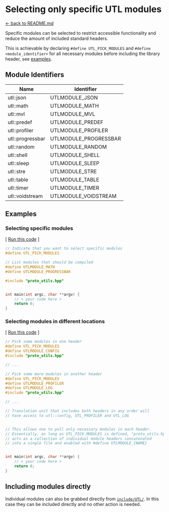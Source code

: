 # Selecting only specific UTL modules

[<- back to README.md](..)

Specific modules can be selected to restrict accessible functionality and reduce the amount of included standard headers.

This is achievable by declaring `#define UTL_PICK_MODULES` and `#define <module_identifier>` for all necessary modules before including the library header, see [examples](#selecting-specific-modules).

## Module Identifiers

| Name | Identifier |
| --- | --- |
| utl::json | UTLMODULE_JSON |
| utl::math | UTLMODULE_MATH |
| utl::mvl | UTLMODULE_MVL |
| utl::predef | UTLMODULE_PREDEF |
| utl::profiler | UTLMODULE_PROFILER |
| utl::progressbar | UTLMODULE_PROGRESSBAR |
| utl::random | UTLMODULE_RANDOM |
| utl::shell | UTLMODULE_SHELL |
| utl::sleep | UTLMODULE_SLEEP |
| utl::stre | UTLMODULE_STRE |
| utl::table | UTLMODULE_TABLE |
| utl::timer | UTLMODULE_TIMER |
| utl::voidstream | UTLMODULE_VOIDSTREAM |

## Examples

### Selecting specific modules

[ [Run this code](https://godbolt.org/#g:!((g:!((g:!((h:codeEditor,i:(filename:'1',fontScale:14,fontUsePx:'0',j:1,lang:c%2B%2B,selection:(endColumn:23,endLineNumber:5,positionColumn:23,positionLineNumber:5,selectionStartColumn:23,selectionStartLineNumber:5,startColumn:23,startLineNumber:5),source:'//+Indicate+that+you+want+to+select+specific+modules%0A%23define+UTL_PICK_MODULES%0A%0A//+List+modules+that+should+be+compiled%0A%23define+UTLMODULE_MATH%0A%23define+UTLMODULE_PROGRESSBAR%0A%0A%23include+%3Chttps://raw.githubusercontent.com/DmitriBogdanov/prototyping_utils/master/include/proto_utils.hpp%3E%0A%0A%0Aint+main(int+argc,+char+**argv)+%7B%0A++++//+%3C+your+code+here+%3E++%0A++++return+0%3B%0A%7D%0A'),l:'5',n:'0',o:'C%2B%2B+source+%231',t:'0')),k:71.71783148269105,l:'4',n:'0',o:'',s:0,t:'0'),(g:!((g:!((h:compiler,i:(compiler:clang1600,filters:(b:'0',binary:'1',binaryObject:'1',commentOnly:'0',debugCalls:'1',demangle:'0',directives:'0',execute:'0',intel:'0',libraryCode:'0',trim:'1',verboseDemangling:'0'),flagsViewOpen:'1',fontScale:14,fontUsePx:'0',j:1,lang:c%2B%2B,libs:!(),options:'-std%3Dc%2B%2B17+-O2',overrides:!(),selection:(endColumn:1,endLineNumber:1,positionColumn:1,positionLineNumber:1,selectionStartColumn:1,selectionStartLineNumber:1,startColumn:1,startLineNumber:1),source:1),l:'5',n:'0',o:'+x86-64+clang+16.0.0+(Editor+%231)',t:'0')),header:(),l:'4',m:50,n:'0',o:'',s:0,t:'0'),(g:!((h:output,i:(compilerName:'x86-64+clang+16.0.0',editorid:1,fontScale:14,fontUsePx:'0',j:1,wrap:'1'),l:'5',n:'0',o:'Output+of+x86-64+clang+16.0.0+(Compiler+%231)',t:'0')),k:46.69421860597116,l:'4',m:50,n:'0',o:'',s:0,t:'0')),k:28.282168517308946,l:'3',n:'0',o:'',t:'0')),l:'2',n:'0',o:'',t:'0')),version:4) ]
```cpp
// Indicate that you want to select specific modules
#define UTL_PICK_MODULES

// List modules that should be compiled
#define UTLMODULE_MATH
#define UTLMODULE_PROGRESSBAR

#include "proto_utils.hpp"


int main(int argc, char **argv) {
    // < your code here >  
    return 0;
}
```

### Selecting modules in different locations

[ [Run this code](https://godbolt.org/#g:!((g:!((g:!((h:codeEditor,i:(filename:'1',fontScale:14,fontUsePx:'0',j:1,lang:c%2B%2B,selection:(endColumn:64,endLineNumber:23,positionColumn:64,positionLineNumber:23,selectionStartColumn:64,selectionStartLineNumber:23,startColumn:64,startLineNumber:23),source:'//+Pick+some+modules+in+one+header%0A%23define+UTL_PICK_MODULES%0A%23define+UTLMODULE_CONFIG%0A%23include+%3Chttps://raw.githubusercontent.com/DmitriBogdanov/prototyping_utils/master/include/proto_utils.hpp%3E%0A%0A//+...%0A%0A//+Pick+some+more+modules+in+another+header%0A%23define+UTL_PICK_MODULES%0A%23define+UTLMODULE_PROFILER%0A%23define+UTLMODULE_LOG%0A%23include+%3Chttps://raw.githubusercontent.com/DmitriBogdanov/prototyping_utils/master/include/proto_utils.hpp%3E%0A%0A//+...%0A%0A//+Translation+unit+that+includes+both+headers+in+any+order+will%0A//+have+access+to+utl::config,+UTL_PROFILER+and+UTL_LOG%0A%0A%0A//+This+allows+one+to+pull+only+necessary+modules+in+each+header.%0A//+Essentially,+as+long+as+UTL_PICK_MODULES+is+defined,+%22proto_utils.hpp%22%0A//+acts+as+a+collection+of+individual+module+headers+concatenated%0A//+into+a+single+file+and+enabled+with+%23define+UTLMODULE_%7BNAME%7D%0A%0A%0Aint+main(int+argc,+char+**argv)+%7B%0A++++//+%3C+your+code+here+%3E++%0A++++return+0%3B%0A%7D%0A'),l:'5',n:'0',o:'C%2B%2B+source+%231',t:'0')),k:71.71783148269105,l:'4',n:'0',o:'',s:0,t:'0'),(g:!((g:!((h:compiler,i:(compiler:clang1600,filters:(b:'0',binary:'1',binaryObject:'1',commentOnly:'0',debugCalls:'1',demangle:'0',directives:'0',execute:'0',intel:'0',libraryCode:'0',trim:'1',verboseDemangling:'0'),flagsViewOpen:'1',fontScale:14,fontUsePx:'0',j:1,lang:c%2B%2B,libs:!(),options:'-std%3Dc%2B%2B17+-O2',overrides:!(),selection:(endColumn:1,endLineNumber:1,positionColumn:1,positionLineNumber:1,selectionStartColumn:1,selectionStartLineNumber:1,startColumn:1,startLineNumber:1),source:1),l:'5',n:'0',o:'+x86-64+clang+16.0.0+(Editor+%231)',t:'0')),header:(),l:'4',m:50,n:'0',o:'',s:0,t:'0'),(g:!((h:output,i:(compilerName:'x86-64+clang+16.0.0',editorid:1,fontScale:14,fontUsePx:'0',j:1,wrap:'1'),l:'5',n:'0',o:'Output+of+x86-64+clang+16.0.0+(Compiler+%231)',t:'0')),k:46.69421860597116,l:'4',m:50,n:'0',o:'',s:0,t:'0')),k:28.282168517308946,l:'3',n:'0',o:'',t:'0')),l:'2',n:'0',o:'',t:'0')),version:4) ]
```cpp
// Pick some modules in one header
#define UTL_PICK_MODULES
#define UTLMODULE_CONFIG
#include "proto_utils.hpp"

// ...

// Pick some more modules in another header
#define UTL_PICK_MODULES
#define UTLMODULE_PROFILER
#define UTLMODULE_LOG
#include "proto_utils.hpp"

// ...

// Translation unit that includes both headers in any order will
// have access to utl::config, UTL_PROFILER and UTL_LOG


// This allows one to pull only necessary modules in each header.
// Essentially, as long as UTL_PICK_MODULES is defined, "proto_utils.hpp"
// acts as a collection of individual module headers concatenated
// into a single file and enabled with #define UTLMODULE_{NAME}


int main(int argc, char **argv) {
    // < your code here >  
    return 0;
}
```

## Including modules directly

Individual modules can also be grabbed directly from [`include/UTL/`](../include/UTL/). In this case they can be included directly and no other action is needed.